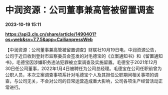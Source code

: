 # 中润资源：公司董事兼高管被留置调查

**2023-10-19 15:11**

**https://api3.cls.cn/share/article/1490401?os=web&sv=7.7.5&app=CailianpressWeb**

【中润资源：公司董事兼高管被留置调查】财联社10月19日电，中润资源公告，公司于近日收到登封市监察委员会签发的对毛德宝的《立案通知书》和《留置通知书》，毛德宝因涉嫌职务违法犯罪被立案调查及实施留置。毛德宝于2021年12月30日任公司董事，2022年1月4日被聘任为公司总经理。毛德宝在公司任职前曾为公职人员，本次立案调查事项系针对毛德宝个人及其担任公职期间相关事项的调查，与公司无关，不会对公司的日常运营造成重大影响，公司各项生产经营活动正常进行。